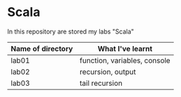 # Scala
In this repository are stored my labs "Scala"

| Name of directory | What I've learnt  |
|----------|----------|
| lab01    | function, variables, console |
| lab02    | recursion, output |
| lab03    | tail recursion | 


